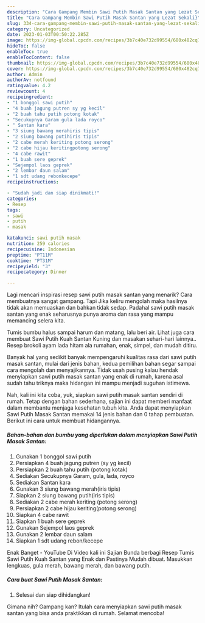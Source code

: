 ```yaml
---
description: "Cara Gampang Membin Sawi Putih Masak Santan yang Lezat Sekali}"
title: "Cara Gampang Membin Sawi Putih Masak Santan yang Lezat Sekali}"
slug: 334-cara-gampang-membin-sawi-putih-masak-santan-yang-lezat-sekali
category: Uncategorized
date: 2023-01-03T00:50:22.285Z
image: https://img-global.cpcdn.com/recipes/3b7c40e732d99554/680x482cq70/sawi-putih-masak-santan-foto-resep-utama.jpg
hideToc: false
enableToc: true
enableTocContent: false
thumbnail: https://img-global.cpcdn.com/recipes/3b7c40e732d99554/680x482cq70/sawi-putih-masak-santan-foto-resep-utama.jpg
cover: https://img-global.cpcdn.com/recipes/3b7c40e732d99554/680x482cq70/sawi-putih-masak-santan-foto-resep-utama.jpg
author: Admin
authorAv: notfound
ratingvalue: 4.2
reviewcount: 4
recipeingredient:
- "1 bonggol sawi putih"
- "4 buah jagung putren sy yg kecil"
- "2 buah tahu putih potong kotak"
- "Secukupnya Garam gula lada royco"
- " Santan kara"
- "3 siung bawang merahiris tipis"
- "2 siung bawang putihiris tipis"
- "2 cabe merah keriting potong serong"
- "2 cabe hijau keritingpotong serong"
- "4 cabe rawit"
- "1 buah sere geprek"
- "Sejempol laos geprek"
- "2 lembar daun salam"
- "1 sdt udang rebonkecepe"
recipeinstructions:

- "Sudah jadi dan siap dinikmati!"
categories:
- Resep
tags:
- sawi
- putih
- masak

katakunci: sawi putih masak 
nutrition: 259 calories
recipecuisine: Indonesian
preptime: "PT11M"
cooktime: "PT31M"
recipeyield: "3"
recipecategory: Dinner

---
```



Lagi mencari inspirasi resep sawi putih masak santan yang menarik? Cara membuatnya sangat gampang. Tapi Jika keliru mengolah maka hasilnya tidak akan memuaskan dan bahkan tidak sedap. Padahal sawi putih masak santan yang enak seharusnya punya aroma dan rasa yang mampu memancing selera kita.


Tumis bumbu halus sampai harum dan matang, lalu beri air. Lihat juga cara membuat Sawi Putih Kuah Santan Kuning dan masakan sehari-hari lainnya.. Resep brokoli ayam lada hitam ala rumahan, enak, simpel, dan mudah ditiru.

Banyak hal yang sedikit banyak mempengaruhi kualitas rasa dari sawi putih masak santan, mulai dari jenis bahan, kedua pemilihan bahan segar sampai cara mengolah dan menyajikannya. Tidak usah pusing kalau hendak menyiapkan sawi putih masak santan yang enak di rumah, karena asal sudah tahu triknya maka hidangan ini mampu menjadi suguhan istimewa.


Nah, kali ini kita coba, yuk, siapkan sawi putih masak santan sendiri di rumah. Tetap dengan bahan sederhana, sajian ini dapat memberi manfaat dalam membantu menjaga kesehatan tubuh kita. Anda dapat menyiapkan Sawi Putih Masak Santan memakai 14 jenis bahan dan 0 tahap pembuatan. Berikut ini cara untuk membuat hidangannya.

<!--inarticleads1-->

##### Bahan-bahan dan bumbu yang diperlukan dalam menyiapkan Sawi Putih Masak Santan:

1. Gunakan 1 bonggol sawi putih
1. Persiapkan 4 buah jagung putren (sy yg kecil)
1. Persiapkan 2 buah tahu putih (potong kotak)
1. Sediakan Secukupnya Garam, gula, lada, royco
1. Sediakan  Santan kara
1. Gunakan 3 siung bawang merah(iris tipis)
1. Siapkan 2 siung bawang putih(iris tipis)
1. Sediakan 2 cabe merah keriting (potong serong)
1. Persiapkan 2 cabe hijau keriting(potong serong)
1. Siapkan 4 cabe rawit
1. Siapkan 1 buah sere geprek
1. Gunakan Sejempol laos geprek
1. Gunakan 2 lembar daun salam
1. Siapkan 1 sdt udang rebon/kecepe


Enak Banget - YouTube Di Video kali ini Sajian Bunda berbagi Resep Tumis Sawi Putih Kuah Santan yang Enak dan Pastinya Mudah dibuat. Masukkan lengkuas, gula merah, bawang merah, dan bawang putih. 

<!--inarticleads2-->

##### Cara buat Sawi Putih Masak Santan:


1. Selesai dan siap dihidangkan!



Gimana nih? Gampang kan? Itulah cara menyiapkan sawi putih masak santan yang bisa anda praktikkan di rumah. Selamat mencoba!
